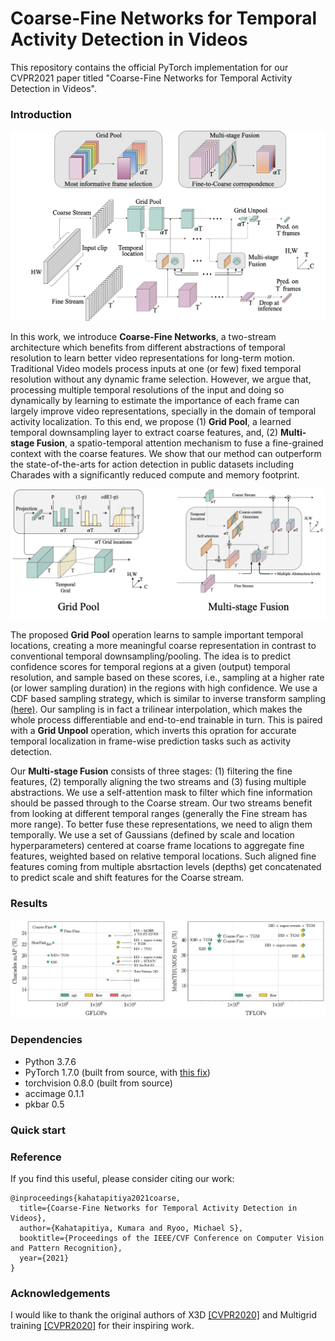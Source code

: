 # Coarse-Fine Networks for Temporal Activity Detection in Videos

This repository contains the official PyTorch implementation for our CVPR2021 paper titled "Coarse-Fine Networks for Temporal Activity Detection in Videos".

### Introduction

<img src="./figs/intro.png" width="600">

In this work, we introduce **Coarse-Fine Networks**, a two-stream architecture which benefits from different abstractions of temporal resolution to learn better video representations for long-term motion. Traditional Video models process inputs at one (or few) fixed temporal resolution without any dynamic frame selection. However, we argue that, processing multiple temporal resolutions of the input and doing so dynamically by learning to estimate the importance of each frame can largely improve video representations, specially in the domain of temporal activity localization. To this end, we propose (1) **Grid Pool**, a learned temporal downsampling layer to extract coarse features, and, (2) **Multi-stage Fusion**, a spatio-temporal attention mechanism to fuse a fine-grained context with the coarse features. We show that our method can outperform the state-of-the-arts for action detection in public datasets including Charades with a significantly reduced compute and memory footprint.

<img src="./figs/contrib.png" width="800">

The proposed **Grid Pool** operation learns to sample important temporal locations, creating a more meaningful coarse representation in contrast to  conventional temporal downsampling/pooling. The idea is to predict confidence scores for temporal regions at a given (output) temporal resolution, and sample based on these scores, i.e., sampling at a higher rate (or lower sampling duration) in the regions with high confidence. We use a CDF based sampling strategy, which is similar to inverse transform sampling [(here)](https://en.wikipedia.org/wiki/Inverse_transform_sampling). Our sampling is in fact a trilinear interpolation, which makes the whole process differentiable and end-to-end trainable in turn. This is paired with a **Grid Unpool** operation, which inverts this opration for accurate temporal localization in frame-wise prediction tasks such as activity detection.

Our **Multi-stage Fusion** consists of three stages: (1) filtering the fine features, (2) temporally aligning the two streams and (3) fusing multiple abstractions. We use a self-attention mask to filter which fine information should be passed through to the Coarse stream. Our two streams benefit from looking at different temporal ranges (generally the Fine stream has more range). To better fuse these representations, we need to align them temporally. We use a set of Gaussians (defined by scale and location hyperparameters) centered at coarse frame locations to aggregate fine features, weighted based on relative temporal locations. Such aligned fine features coming from multiple absrtaction levels (depths) get concatenated to predict scale and shift features for the Coarse stream.

### Results

<img src="./figs/complexity.png" width="800">

### Dependencies

- Python 3.7.6
- PyTorch 1.7.0 (built from source, with [this fix](https://github.com/pytorch/pytorch/pull/40801))
- torchvision 0.8.0 (built from source)
- accimage 0.1.1
- pkbar 0.5

### Quick start

### Reference

If you find this useful, please consider citing our work:
```
@inproceedings{kahatapitiya2021coarse,
  title={Coarse-Fine Networks for Temporal Activity Detection in Videos},
  author={Kahatapitiya, Kumara and Ryoo, Michael S},
  booktitle={Proceedings of the IEEE/CVF Conference on Computer Vision and Pattern Recognition},
  year={2021}
}
```

### Acknowledgements

I would like to thank the original authors of X3D [[CVPR2020]](http://openaccess.thecvf.com/content_CVPR_2020/papers/Feichtenhofer_X3D_Expanding_Architectures_for_Efficient_Video_Recognition_CVPR_2020_paper.pdf) and Multigrid training [[CVPR2020]](http://openaccess.thecvf.com/content_CVPR_2020/papers/Wu_A_Multigrid_Method_for_Efficiently_Training_Video_Models_CVPR_2020_paper.pdf) for their inspiring work.
